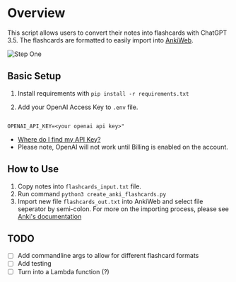 
# Overview 
This script allows users to convert their notes into flashcards with ChatGPT 3.5. The flashcards are formatted to easily import into [AnkiWeb](https://ankiweb.net). 

![Step One](chatgpt_to_anki_flashcards/img/step_one.png)


## Basic Setup

1. Install requirements with `pip install -r requirements.txt`


2. Add your OpenAI Access Key to `.env` file.

```

OPENAI_API_KEY=<your openai api key>"

```
  - [Where do I find my API Key?](https://help.openai.com/en/articles/4936850-where-do-i-find-my-api-key)
  - Please note, OpenAI will not work until Billing is enabled on the account.

## How to Use

1. Copy notes into `flashcards_input.txt` file. 
2. Run command `python3 create_anki_flashcards.py`
3. Import new file `flashcards_out.txt` into AnkiWeb and select file seperator by semi-colon. For more on the importing process, please see [Anki's documentation](https://docs.ankiweb.net/importing/text-files.html)

## TODO 
- [ ] Add commandline args to allow for different flashcard formats
- [ ] Add testing
- [ ] Turn into a Lambda function (?)